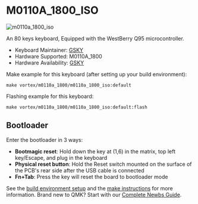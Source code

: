# M0110A_1800_ISO
![m0110a_1800_iso](https://imgur.com/bWpBa8t.png)


An 80 keys keyboard, Equipped with the WestBerry Q95 microcontroller.

* Keyboard Maintainer: [GSKY](https://github.com/gksygithub)
* Hardware Supported: M0110A_1800
* Hardware Availability: [GSKY](https://github.com/gskygithub/M0110A_1800)

Make example for this keyboard (after setting up your build environment):

    make vortex/m0110a_1800/m0110a_1800_iso:default

Flashing example for this keyboard:

    make vortex/m0110a_1800/m0110a_1800_iso:default:flash

## Bootloader
Enter the bootloader in 3 ways:
* **Bootmagic reset**: Hold down the key at (1,6) in the matrix, top left key/Escape, and plug in the keyboard
* **Physical reset button**: Hold the Reset switch mounted on the surface of the PCB's rear side after the USB cable is connected
* **Fn+Tab**: Press the key will reset the board to bootloader mode

See the [build environment setup](https://docs.qmk.fm/#/getting_started_build_tools) and the [make instructions](https://docs.qmk.fm/#/getting_started_make_guide) for more information. Brand new to QMK? Start with our [Complete Newbs Guide](https://docs.qmk.fm/#/newbs).
